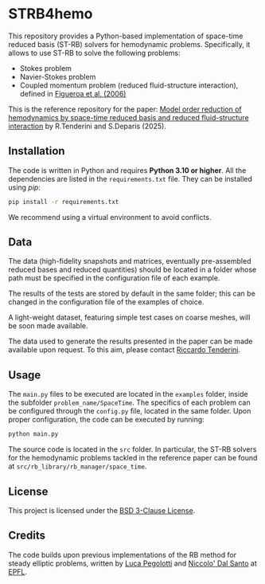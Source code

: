 # STRB4hemo
This repository provides a Python-based implementation of space-time reduced basis (ST-RB) solvers 
for hemodynamic problems. Specifically, it allows to use ST-RB to solve the following problems:
* Stokes problem
* Navier-Stokes problem
* Coupled momentum problem (reduced fluid-structure interaction), defined in 
  [Figueroa et al. (2006)](https://www.sciencedirect.com/science/article/abs/pii/S004578250500513X)

This is the reference repository for the paper: 
[Model order reduction of hemodynamics by space-time reduced basis and reduced fluid-structure 
interaction](https://arxiv.org/abs/2505.00548) by R.Tenderini and S.Deparis (2025).

## Installation
The code is written in Python and requires **Python 3.10 or higher**.
All the dependencies are listed in the `requirements.txt` file. They can be installed using *pip*:
```bash
pip install -r requirements.txt
```
We recommend using a virtual environment to avoid conflicts.

## Data 
The data (high-fidelity snapshots and matrices, eventually pre-assembled reduced bases 
and reduced quantities) should be located in a folder whose path must be specified in the
configuration file of each example. 

The results of the tests are stored by default in the same folder; this
can be changed in the configuration file of the examples of choice.

A light-weight dataset, featuring simple test cases on coarse meshes, will be soon made available.

The data used to generate the results presented in the paper can be made available upon request. 
To this aim, please contact [Riccardo Tenderini](mailto:riccardo.tenderini@epfl.ch).

## Usage
The `main.py` files to be executed are located in the `examples` folder, inside the subfolder 
`problem_name/SpaceTime`. The specifics of each problem can be configured through the `config.py` 
file, located in the same folder.
Upon proper configuration, the code can be executed by running:
```bash
python main.py
```

The source code is located in the `src` folder. In particular, the ST-RB solvers for the
hemodynamic problems tackled in the reference paper can be found at
`src/rb_library/rb_manager/space_time`.

## License
This project is licensed under the [BSD 3-Clause License](LICENSE).

## Credits
The code builds upon previous implementations of the RB method for steady elliptic problems,
written by [Luca Pegolotti](https://www.researchgate.net/profile/Luca_Pegolotti) and 
[Niccolo' Dal Santo](https://www.researchgate.net/profile/Niccolo_Dal_Santo) 
at [EPFL](https://www.epfl.ch/en/).

